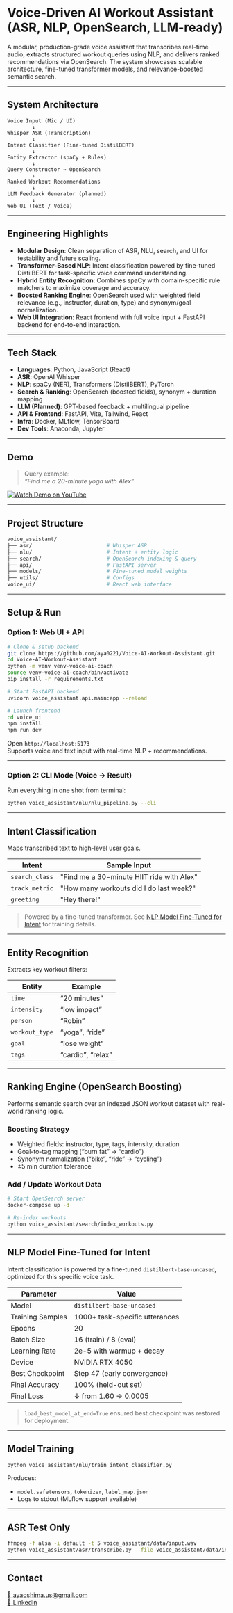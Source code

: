 # Voice-Driven AI Workout Assistant (ASR, NLP, OpenSearch, LLM-ready)
A modular, production-grade voice assistant that transcribes real-time audio, extracts structured workout queries using NLP, and delivers ranked recommendations via OpenSearch. The system showcases scalable architecture, fine-tuned transformer models, and relevance-boosted semantic search.

---

## System Architecture

```
Voice Input (Mic / UI)
        ↓
Whisper ASR (Transcription)
        ↓
Intent Classifier (Fine-tuned DistilBERT)
        ↓
Entity Extractor (spaCy + Rules)
        ↓
Query Constructor → OpenSearch
        ↓
Ranked Workout Recommendations
        ↓
LLM Feedback Generator (planned)
        ↓
Web UI (Text / Voice)
```

---

## Engineering Highlights

- **Modular Design**: Clean separation of ASR, NLU, search, and UI for testability and future scaling.
- **Transformer-Based NLP**: Intent classification powered by fine-tuned DistilBERT for task-specific voice command understanding.
- **Hybrid Entity Recognition**: Combines spaCy with domain-specific rule matchers to maximize coverage and accuracy.
- **Boosted Ranking Engine**: OpenSearch used with weighted field relevance (e.g., instructor, duration, type) and synonym/goal normalization.
- **Web UI Integration**: React frontend with full voice input + FastAPI backend for end-to-end interaction.

---

## Tech Stack

- **Languages**: Python, JavaScript (React)
- **ASR**: OpenAI Whisper
- **NLP**: spaCy (NER), Transformers (DistilBERT), PyTorch
- **Search & Ranking**: OpenSearch (boosted fields), synonym + duration mapping
- **LLM (Planned)**: GPT-based feedback + multilingual pipeline
- **API & Frontend**: FastAPI, Vite, Tailwind, React
- **Infra**: Docker, MLflow, TensorBoard
- **Dev Tools**: Anaconda, Jupyter

---

## Demo

> Query example:  
> _“Find me a 20-minute yoga with Alex”_

[![Watch Demo on YouTube](https://img.youtube.com/vi/GDH2nT_EzUI/hqdefault.jpg)](https://youtu.be/GDH2nT_EzUI)

---

## Project Structure

```bash
voice_assistant/
├── asr/                        # Whisper ASR
├── nlu/                        # Intent + entity logic
├── search/                     # OpenSearch indexing & query
├── api/                        # FastAPI server
├── models/                     # Fine-tuned model weights
├── utils/                      # Configs
voice_ui/                       # React web interface
```

---

## Setup & Run

### Option 1: Web UI + API

```bash
# Clone & setup backend
git clone https://github.com/aya0221/Voice-AI-Workout-Assistant.git
cd Voice-AI-Workout-Assistant
python -m venv venv-voice-ai-coach
source venv-voice-ai-coach/bin/activate
pip install -r requirements.txt

# Start FastAPI backend
uvicorn voice_assistant.api.main:app --reload
```

```bash
# Launch frontend
cd voice_ui
npm install
npm run dev
```

Open `http://localhost:5173`  
Supports voice and text input with real-time NLP + recommendations.

---

### Option 2: CLI Mode (Voice → Result)

Run everything in one shot from terminal:

```bash
python voice_assistant/nlu/nlu_pipeline.py --cli
```

---

## Intent Classification

Maps transcribed text to high-level user goals.

| Intent         | Sample Input                                  |
|----------------|------------------------------------------------|
| `search_class` | "Find me a 30-minute HIIT ride with Alex"     |
| `track_metric` | "How many workouts did I do last week?"       |
| `greeting`     | "Hey there!"                                   |

> Powered by a fine-tuned transformer. See [NLP Model Fine-Tuned for Intent](#nlp-model-fine-tuned-for-intent) for training details.

---

## Entity Recognition

Extracts key workout filters:

| Entity        | Example              |
|---------------|----------------------|
| `time`        | “20 minutes”          |
| `intensity`   | “low impact”          |
| `person`      | “Robin”               |
| `workout_type`| “yoga”, “ride”        |
| `goal`        | “lose weight”         |
| `tags`        | “cardio”, “relax”     |

---

## Ranking Engine (OpenSearch Boosting)

Performs semantic search over an indexed JSON workout dataset with real-world ranking logic.

### Boosting Strategy

- Weighted fields: instructor, type, tags, intensity, duration
- Goal-to-tag mapping (“burn fat” → “cardio”)
- Synonym normalization (“bike”, “ride” → “cycling”)
- ±5 min duration tolerance

### Add / Update Workout Data

```bash
# Start OpenSearch server
docker-compose up -d

# Re-index workouts
python voice_assistant/search/index_workouts.py
```

---

## NLP Model Fine-Tuned for Intent

Intent classification is powered by a fine-tuned `distilbert-base-uncased`, optimized for this specific voice task.

| Parameter         | Value                           |
|-------------------|---------------------------------|
| Model             | `distilbert-base-uncased`       |
| Training Samples  | 1000+ task-specific utterances  |
| Epochs            | 20                              |
| Batch Size        | 16 (train) / 8 (eval)           |
| Learning Rate     | 2e-5 with warmup + decay        |
| Device            | NVIDIA RTX 4050                 |
| Best Checkpoint   | Step 47 (early convergence)     |
| Final Accuracy    | 100% (held-out set)             |
| Final Loss        | ↓ from 1.60 → 0.0005             |

> `load_best_model_at_end=True` ensured best checkpoint was restored for deployment.

---

## Model Training

```bash
python voice_assistant/nlu/train_intent_classifier.py
```

Produces:
- `model.safetensors`, `tokenizer`, `label_map.json`
- Logs to stdout (MLflow support available)

---

## ASR Test Only

```bash
ffmpeg -f alsa -i default -t 5 voice_assistant/data/input.wav
python voice_assistant/asr/transcribe.py --file voice_assistant/data/input.wav
```
---

## Contact

[📧 ayaoshima.us@gmail.com](mailto:ayaoshima.us@gmail.com)  
[🔗 LinkedIn](https://www.linkedin.com/in/ayaoshima/)

